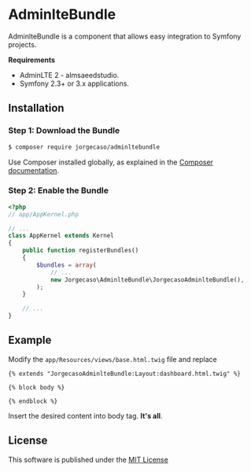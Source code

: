 AdminlteBundle
==============

AdminlteBundle is a component that allows easy integration to Symfony projects.

**Requirements**
  * AdminLTE 2 - almsaeedstudio.
  * Symfony 2.3+ or 3.x applications.
  
Installation
------------

### Step 1: Download the Bundle

```bash
$ composer require jorgecaso/adminltebundle
```

Use Composer installed globally, as explained in the [Composer documentation](https://getcomposer.org/doc/00-intro.md).

### Step 2: Enable the Bundle

```php
<?php
// app/AppKernel.php

// ...
class AppKernel extends Kernel
{
    public function registerBundles()
    {
        $bundles = array(
            // ...
            new Jorgecaso\AdminlteBundle\JorgecasoAdminlteBundle(),
        );
    }

    // ...
}
```

Example
-------

Modify the `app/Resources/views/base.html.twig` file and replace

```twig
{% extends "JorgecasoAdminlteBundle:Layout:dashboard.html.twig" %}

{% block body %}

{% endblock %}
```
Insert the desired content into body tag. **It's all**.

License
-------

This software is published under the [MIT License](LICENSE.md)
